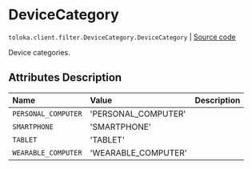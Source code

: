 # DeviceCategory
`toloka.client.filter.DeviceCategory.DeviceCategory` | [Source code](https://github.com/Toloka/toloka-kit/blob/v1.1.4/src/client/filter.py#L516)

Device categories.

## Attributes Description

| Name | Value | Description |
| :------| :-----------| :----------| 
`PERSONAL_COMPUTER`|'PERSONAL_COMPUTER'|
`SMARTPHONE`|'SMARTPHONE'|
`TABLET`|'TABLET'|
`WEARABLE_COMPUTER`|'WEARABLE_COMPUTER'|
